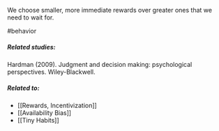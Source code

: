 We choose smaller, more immediate rewards over greater ones that we need to wait for.

#behavior 

##### Related studies: 

Hardman (2009). Judgment and decision making: psychological perspectives. Wiley-Blackwell.


##### Related to:

- [[Rewards, Incentivization]] 
- [[Availability Bias]] 
- [[Tiny Habits]] 